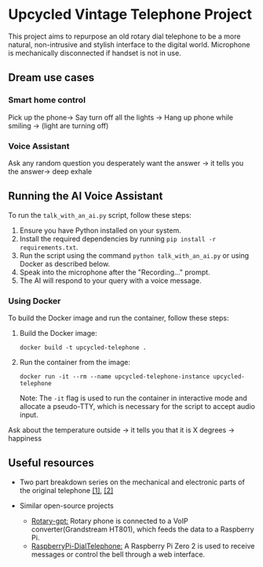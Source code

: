 # Upcycled Vintage Telephone Project

This project aims to repurpose an old rotary dial telephone to be a more natural, non-intrusive and stylish interface to the digital world. Microphone is mechanically disconnected if handset is not in use.



## Dream use cases
### Smart home control

Pick up the phone-> Say turn off all the lights -> Hang up phone while smiling -> (light are turning off)

### Voice Assistant

Ask any random question you desperately want the answer -> it tells you the answer-> deep exhale

## Running the AI Voice Assistant

To run the `talk_with_an_ai.py` script, follow these steps:

1. Ensure you have Python installed on your system.
2. Install the required dependencies by running `pip install -r requirements.txt`.
3. Run the script using the command `python talk_with_an_ai.py` or using Docker as described below.
4. Speak into the microphone after the "Recording..." prompt.
5. The AI will respond to your query with a voice message.

### Using Docker

To build the Docker image and run the container, follow these steps:

1. Build the Docker image:
   ```
   docker build -t upcycled-telephone .
   ```
2. Run the container from the image:
   ```
   docker run -it --rm --name upcycled-telephone-instance upcycled-telephone
   ```
   Note: The `-it` flag is used to run the container in interactive mode and allocate a pseudo-TTY, which is necessary for the script to accept audio input.

Ask about the temperature outside -> it tells you that it is X degrees -> happiness

## Useful resources

* Two part breakdown series on the mechanical and electronic parts of the original telephone [[1]](https://dodlithr.blogspot.com/2015/04/how-dial-phone-works.html#more), [[2]](https://dodlithr.blogspot.com/2015/05/how-dial-phone-works-22.html)

* Similar open-source projects

    * [Rotary-gpt:](https://github.com/tcz/rotary-gpt) Rotary phone is connected to a VoIP converter(Grandstream HT801), which feeds the data to a Raspberry Pi.
    * [RaspberryPi-DialTelephone:](https://github.com/CrazyRobMiles/RaspberryPi-DialTelephone) A Raspberry Pi Zero 2 is used to receive messages or control the bell through a web interface.